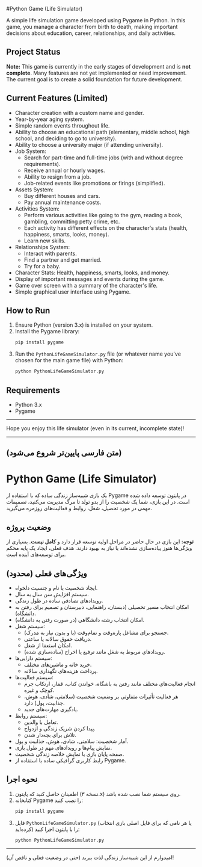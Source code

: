 #Python Game (Life Simulator)

A simple life simulation game developed using Pygame in Python. In this game, you manage a character from birth to death, making important decisions about education, career, relationships, and daily activities.

## Project Status

**Note:** This game is currently in the early stages of development and is **not complete**. Many features are not yet implemented or need improvement. The current goal is to create a solid foundation for future development.

## Current Features (Limited)

- Character creation with a custom name and gender.
- Year-by-year aging system.
- Simple random events throughout life.
- Ability to choose an educational path (elementary, middle school, high school, and deciding to go to university).
- Ability to choose a university major (if attending university).
- Job System:
  - Search for part-time and full-time jobs (with and without degree requirements).
  - Receive annual or hourly wages.
  - Ability to resign from a job.
  - Job-related events like promotions or firings (simplified).
- Assets System:
  - Buy different houses and cars.
  - Pay annual maintenance costs.
- Activities System:
  - Perform various activities like going to the gym, reading a book, gambling, committing petty crime, etc.
  - Each activity has different effects on the character's stats (health, happiness, smarts, looks, money).
  - Learn new skills.
- Relationships System:
  - Interact with parents.
  - Find a partner and get married.
  - Try for a baby.
- Character Stats: Health, happiness, smarts, looks, and money.
- Display of important messages and events during the game.
- Game over screen with a summary of the character's life.
- Simple graphical user interface using Pygame.

## How to Run

1.  Ensure Python (version 3.x) is installed on your system.
2.  Install the Pygame library:
    ```bash
    pip install pygame
    ```
3.  Run the `PythonLifeGameSimulator.py` file (or whatever name you've chosen for the main game file) with Python:
    ```bash
    python PythonLifeGameSimulator.py
    ```
## Requirements

- Python 3.x
- Pygame

---

Hope you enjoy this life simulator (even in its current, incomplete state)!

---

## (متن فارسی پایین‌تر شروع می‌شود)

# Python Game (Life Simulator)

یک بازی شبیه‌ساز زندگی ساده که با استفاده از Pygame در پایتون توسعه داده شده است. در این بازی، شما یک شخصیت را از بدو تولد تا مرگ مدیریت می‌کنید، تصمیمات مهمی در مورد تحصیل، شغل، روابط و فعالیت‌های روزمره می‌گیرید.

## وضعیت پروژه

**توجه:** این بازی در حال حاضر در مراحل اولیه توسعه قرار دارد و **کامل نیست**. بسیاری از ویژگی‌ها هنوز پیاده‌سازی نشده‌اند یا نیاز به بهبود دارند. هدف فعلی، ایجاد یک پایه محکم برای توسعه‌های آینده است.

## ویژگی‌های فعلی (محدود)

- ایجاد شخصیت با نام و جنسیت دلخواه.
- سیستم افزایش سن سال به سال.
- رویدادهای تصادفی ساده در طول زندگی.
- امکان انتخاب مسیر تحصیلی (دبستان، راهنمایی، دبیرستان و تصمیم برای رفتن به دانشگاه).
- امکان انتخاب رشته دانشگاهی (در صورت رفتن به دانشگاه).
- سیستم شغل:
  - جستجو برای مشاغل پاره‌وقت و تمام‌وقت (با و بدون نیاز به مدرک).
  - دریافت حقوق سالانه یا ساعتی.
  - امکان استعفا از شغل.
  - رویدادهای مربوط به شغل مانند ترفیع یا اخراج (ساده‌سازی شده).
- سیستم دارایی‌ها:
  - خرید خانه و ماشین‌های مختلف.
  - پرداخت هزینه‌های نگهداری سالانه.
- سیستم فعالیت‌ها:
  - انجام فعالیت‌های مختلف مانند رفتن به باشگاه، خواندن کتاب، قمار، ارتکاب جرم کوچک و غیره.
  - هر فعالیت تأثیرات متفاوتی بر وضعیت شخصیت (سلامتی، شادی، هوش، جذابیت، پول) دارد.
  - یادگیری مهارت‌های جدید.
- سیستم روابط:
  - تعامل با والدین.
  - پیدا کردن شریک زندگی و ازدواج.
  - تلاش برای بچه‌دار شدن.
- آمار شخصیت: سلامتی، شادی، هوش، جذابیت و پول.
- نمایش پیام‌ها و رویدادهای مهم در طول بازی.
- صفحه پایان بازی با نمایش خلاصه زندگی شخصیت.
- رابط کاربری گرافیکی ساده با استفاده از Pygame.

## نحوه اجرا

1.  اطمینان حاصل کنید که پایتون (نسخه ۳.x) روی سیستم شما نصب شده باشد.
2.  کتابخانه Pygame را نصب کنید:
    ```bash
    pip install pygame
    ```
3.  فایل `PythonLifeGameSimulator.py` (یا هر نامی که برای فایل اصلی بازی انتخاب کرده‌اید) را با پایتون اجرا کنید:
    ```bash
    python PythonLifeGameSimulator.py
    ```
---

امیدوارم از این شبیه‌ساز زندگی لذت ببرید (حتی در وضعیت فعلی و ناقص آن)!
